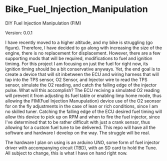 # Bike_Fuel_Injection_Manipulation
DIY Fuel Injection Manipulation (FIM)

Version: 0.0.1

I have recently moved to a higher altitude, and my bike is struggling (go figure). Therefore, I have decided to go along with increasing the size of the engine, there is no replacement for displacement. However, there are a few supporting mods that will be required, modifications to fuel and ignition timimg. For this project I am focusing on just the fuel for right now, its ignition timing should be a bit conservative anyways. Yet, the end goal is to create a device that will sit inbetween the ECU and wiring harness that will tap into the TPS sensor, O2 Sensor, and Injector wire to read the TPS sensor, simulate the O2 reading, and catch the falling edge of the injector pulse. What will this accomplish? The ECU reciving a simulated O2 reading will prevent it from adjusting its fuel table or enabling limp home mode, thus allowing the FIM(Fuel Injection Manupulation) device use of the O2 seonsor for on the fly adjustments in the case of lean or rich conditions, since I am no skilled tuner. Catching the falling edge of the ECU desired fuel timing will allow this device to pick up on RPM and when to fire the fuel injector, since I've determined that to be rather difficult with just a crank sensor, thus allowing for a custom fuel tune to be delivered. This repo will have all the software and hardware I develop on the way. The struggle will be real.

The hardware I plan on using is an arduino UNO, some form of fuel injector driver with accompanying circuit (TBD), with an SD card to hold the Tune. All subject to change, this is what I have on hand right now.

